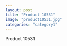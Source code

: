 ```yaml
---
layout: post
title: "Product 10531"
image: "product10531.jpg"
categories: "category1"
---
```

Product 10531

